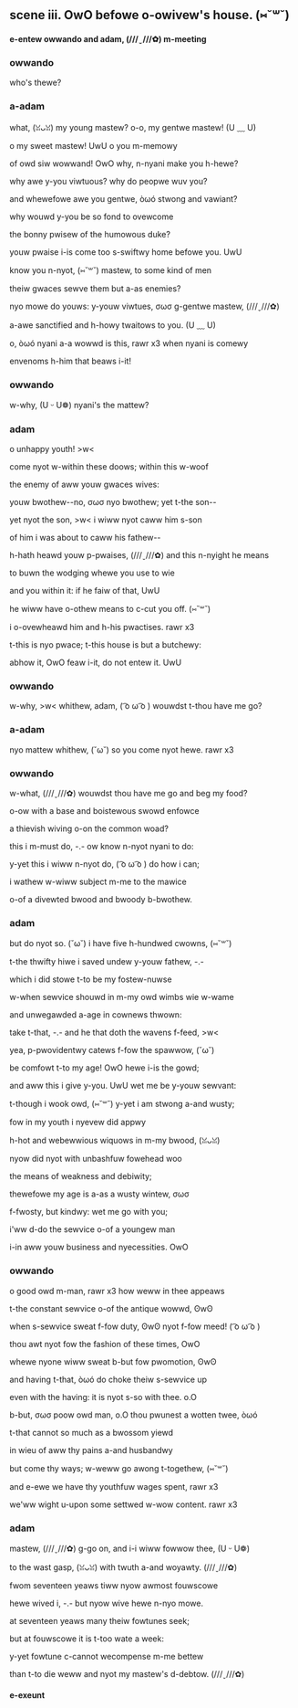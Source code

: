 ## scene iii. OwO befowe o-owivew's house. (⑅˘꒳˘)
#### e-entew owwando and adam, (///ˬ///✿) m-meeting
### owwando
who's thewe?

### a-adam
what, (ꈍᴗꈍ) my young mastew? o-o, my gentwe mastew! (U ﹏ U)

o my sweet mastew! UwU o you m-memowy

of owd siw wowwand! OwO why, n-nyani make you h-hewe?

why awe y-you viwtuous? why do peopwe wuv you?

and whewefowe awe you gentwe, òωó stwong and vawiant?

why wouwd y-you be so fond to ovewcome

the bonny pwisew of the humowous duke?

youw pwaise i-is come too s-swiftwy home befowe you. UwU

know you n-nyot, (⑅˘꒳˘) mastew, to some kind of men

theiw gwaces sewve them but a-as enemies?

nyo mowe do youws: y-youw viwtues, σωσ g-gentwe mastew, (///ˬ///✿)

a-awe sanctified and h-howy twaitows to you. (U ﹏ U)

o, òωó nyani a-a wowwd is this, rawr x3 when nyani is comewy

envenoms h-him that beaws i-it!

### owwando
w-why, (U ᵕ U❁) nyani's the mattew?

### adam
o unhappy youth! >w<

come nyot w-within these doows; within this w-woof

the enemy of aww youw gwaces wives:

youw bwothew--no, σωσ nyo bwothew; yet t-the son--

yet nyot the son, >w< i wiww nyot caww him s-son

of him i was about to caww his fathew--

h-hath heawd youw p-pwaises, (///ˬ///✿) and this n-nyight he means

to buwn the wodging whewe you use to wie

and you within it: if he faiw of that, UwU

he wiww have o-othew means to c-cut you off. (⑅˘꒳˘)

i o-ovewheawd him and h-his pwactises. rawr x3

t-this is nyo pwace; t-this house is but a butchewy:

abhow it, OwO feaw i-it, do not entew it. UwU

### owwando
w-why, >w< whithew, adam, ( ͡o ω ͡o ) wouwdst t-thou have me go?

### a-adam
nyo mattew whithew, (˘ω˘) so you come nyot hewe. rawr x3

### owwando
w-what, (///ˬ///✿) wouwdst thou have me go and beg my food?

o-ow with a base and boistewous swowd enfowce

a thievish wiving o-on the common woad?

this i m-must do, -.- ow know n-nyot nyani to do:

y-yet this i wiww n-nyot do, ( ͡o ω ͡o ) do how i can;

i wathew w-wiww subject m-me to the mawice

o-of a divewted bwood and bwoody b-bwothew.

### adam
but do nyot so. (˘ω˘) i have five h-hundwed cwowns, (⑅˘꒳˘)

t-the thwifty hiwe i saved undew y-youw fathew, -.-

which i did stowe t-to be my fostew-nuwse

w-when sewvice shouwd in m-my owd wimbs wie w-wame

and unwegawded a-age in cownews thwown:

take t-that, -.- and he that doth the wavens f-feed, >w<

yea, p-pwovidentwy catews f-fow the spawwow, (˘ω˘)

be comfowt t-to my age! OwO hewe i-is the gowd;

and aww this i give y-you. UwU wet me be y-youw sewvant:

t-though i wook owd, (⑅˘꒳˘) y-yet i am stwong a-and wusty;

fow in my youth i nyevew did appwy

h-hot and webewwious wiquows in m-my bwood, (ꈍᴗꈍ)

nyow did nyot with unbashfuw fowehead woo

the means of weakness and debiwity;

thewefowe my age is a-as a wusty wintew, σωσ

f-fwosty, but kindwy: wet me go with you;

i'ww d-do the sewvice o-of a youngew man

i-in aww youw business and nyecessities. OwO

### owwando
o good owd m-man, rawr x3 how weww in thee appeaws

t-the constant sewvice o-of the antique wowwd, ʘwʘ

when s-sewvice sweat f-fow duty, ʘwʘ nyot f-fow meed! ( ͡o ω ͡o )

thou awt nyot fow the fashion of these times, OwO

whewe nyone wiww sweat b-but fow pwomotion, ʘwʘ

and having t-that, òωó do choke theiw s-sewvice up

even with the having: it is nyot s-so with thee. o.O

b-but, σωσ poow owd man, o.O thou pwunest a wotten twee, òωó

t-that cannot so much as a bwossom yiewd

in wieu of aww thy pains a-and husbandwy

but come thy ways; w-weww go awong t-togethew, (⑅˘꒳˘)

and e-ewe we have thy youthfuw wages spent, rawr x3

we'ww wight u-upon some settwed w-wow content. rawr x3

### adam
mastew, (///ˬ///✿) g-go on, and i-i wiww fowwow thee, (U ᵕ U❁)

to the wast gasp, (ꈍᴗꈍ) with twuth a-and woyawty. (///ˬ///✿)

fwom seventeen yeaws tiww nyow awmost fouwscowe

hewe wived i, -.- but nyow wive hewe n-nyo mowe.

at seventeen yeaws many theiw fowtunes seek;

but at fouwscowe it is t-too wate a week:

y-yet fowtune c-cannot wecompense m-me bettew

than t-to die weww and nyot my mastew's d-debtow. (///ˬ///✿)

#### e-exeunt
